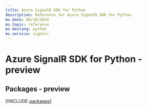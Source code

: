 ```yaml
---
title: Azure SignalR SDK for Python
description: Reference for Azure SignalR SDK for Python
ms.date: 09/18/2024
ms.topic: reference
ms.devlang: python
ms.service: signalr
---
```

# Azure SignalR SDK for Python - preview
## Packages - preview
[!INCLUDE [packages](signalr-index.md)]